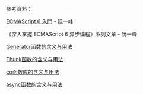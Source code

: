 


參考資料：

[ECMAScript 6 入門](http://es6.ruanyifeng.com/) -  阮一峰


《深入掌握 ECMAScript 6 异步编程》系列文章 - 阮一峰

[Generator函数的含义与用法](http://www.ruanyifeng.com/blog/2015/04/generator.html)

[Thunk函数的含义与用法](http://www.ruanyifeng.com/blog/2015/05/thunk.html)

[co函数库的含义与用法](http://www.ruanyifeng.com/blog/2015/05/co.html)

[async函数的含义与用法](http://www.ruanyifeng.com/blog/2015/05/async.html)



